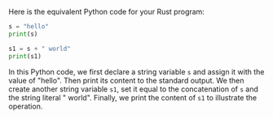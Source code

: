 Here is the equivalent Python code for your Rust program:

```python
s = "hello"
print(s)

s1 = s + " world"
print(s1)
```

In this Python code, we first declare a string variable `s` and assign it with the value of "hello". Then print its content to the standard output. We then create another string variable `s1`, set it equal to the concatenation of `s` and the string literal " world". Finally, we print the content of `s1` to illustrate the operation.
